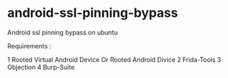 # android-ssl-pinning-bypass

Android ssl pinning bypass on ubuntu
 
Requirements : 

 1 Rooted Virtual Android Device Or Rooted Android Divice
 2 Frida-Tools 
 3 Objection
 4 Burp-Suite




